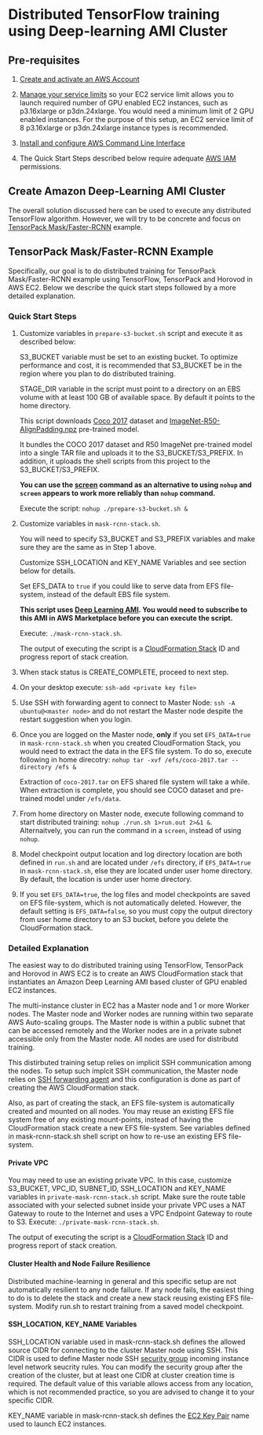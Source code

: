 # Distributed TensorFlow training using  Deep-learning AMI Cluster

## Pre-requisites
1. [Create and activate an AWS Account](https://aws.amazon.com/premiumsupport/knowledge-center/create-and-activate-aws-account/)

2. [Manage your service limits](https://aws.amazon.com/premiumsupport/knowledge-center/manage-service-limits/) so your EC2 service limit allows you to launch required number of GPU enabled EC2 instances, such as p3.16xlarge or p3dn.24xlarge. You would need a minimum limit of 2 GPU enabled instances. For the purpose of this setup, an EC2 service limit of 8 p3.16xlarge or p3dn.24xlarge instance types is recommended.

3. [Install and configure AWS Command Line Interface](https://docs.aws.amazon.com/cli/latest/userguide/cli-chap-welcome.html)

4. The Quick Start Steps described below require adequate [AWS IAM](https://docs.aws.amazon.com/IAM/latest/UserGuide/access.html) permissions.

## Create Amazon Deep-Learning AMI Cluster

The overall solution discussed here can be used to execute any distributed TensorFlow algorithm. However, we will try to be concrete and focus on [TensorPack Mask/Faster-RCNN](https://github.com/tensorpack/tensorpack/tree/master/examples/FasterRCNN) example. 

## TensorPack Mask/Faster-RCNN Example

Specifically, our goal is to do distributed training for TensorPack Mask/Faster-RCNN example using TensorFlow, TensorPack and Horovod in AWS EC2. Below we describe the quick start steps followed by a more detailed explanation.

### Quick Start Steps

1. Customize variables in ```prepare-s3-bucket.sh``` script and execute it as described below:

   S3_BUCKET variable must be set to an existing bucket. To optimize performance and cost, it is recommended that S3_BUCKET be in the region where you plan to do distributed training. 

   STAGE_DIR variable in the script must point to a directory on an EBS volume with at least 100 GB of available space. By  default it points to the home directory.

   This script downloads [Coco 2017](http://cocodataset.org/#download) dataset and [ImageNet-R50-AlignPadding.npz](http://models.tensorpack.com/FasterRCNN/ImageNet-R50-AlignPadding.npz) pre-trained model. 

   It bundles the COCO 2017 dataset and R50 ImageNet pre-trained model into a single TAR file and uploads it to the S3_BUCKET/S3_PREFIX. In addition, it uploads the shell scripts from this project to the S3_BUCKET/S3_PREFIX.
   
   **You can use the [screen](https://linuxize.com/post/how-to-use-linux-screen/) command as an alternative to using ```nohup``` and ```screen``` appears to work more reliably than ```nohup``` command.**
   
   Execute the script: ```nohup ./prepare-s3-bucket.sh & ```
  
2. Customize variables in ```mask-rcnn-stack.sh```. 
   
   You will need to specify S3_BUCKET and S3_PREFIX variables and make sure they are the same as in Step 1 above. 
   
   Customize SSH_LOCATION and KEY_NAME Variables and see section below for details.
   
   Set EFS_DATA to ```true``` if you could like to serve data from EFS file-system, instead of the default EBS file system.
   
   **This script uses  [Deep Learning AMI](https://aws.amazon.com/marketplace/pp/B077GCH38C?qid=1547157538888&sr=0-2&ref_=srh_res_product_title). You would need to subscribe to this AMI in AWS Marketplace before you can execute the script.** 

   Execute: ```./mask-rcnn-stack.sh```. 

   The output of executing the script is a [CloudFormation Stack](https://docs.aws.amazon.com/AWSCloudFormation/latest/UserGuide/stacks.html) ID and progress report of stack creation.

3. When stack status is CREATE_COMPLETE, proceed to next step.

4. On your desktop  execute:
```ssh-add <private key file>```

5. Use SSH with forwarding agent to connect to Master Node:  ```ssh -A ubuntu@<master node>``` and do not restart the Master node despite the restart suggestion when you login.

6. Once you are logged on the Master node, **only** if you set ```EFS_DATA=true``` in ```mask-rcnn-stack.sh``` when you created CloudFormation Stack, you would need to extract the data in the EFS file system. To do so, execute following in home direcotry: 
```nohup tar -xvf /efs/coco-2017.tar --directory /efs &```
		
   Extraction of ```coco-2017.tar``` on EFS shared file system will take a while. 
When extraction is complete, you should see COCO dataset and pre-trained model under ```/efs/data```. 
        
7. From home directory on Master node, execute following command to start distributed training: ```nohup ./run.sh 1>run.out 2>&1 &```. Alternaitvely, you can run the command in a ```screen```, instead of using ```nohup```.
                
8. Model checkpoint output location and log directory location are both defined in ```run.sh``` and  are located under ```/efs``` directory, if ```EFS_DATA=true``` in ```mask-rcnn-stack.sh```, else they are located under user home directory. By default, the location is under user home directory.
        
9. If you set ```EFS_DATA=true```, the log files and model checkpoints are saved on EFS file-system, which is not automatically deleted. However, the default setting is ```EFS_DATA=false```, so you must copy the output directory from user home directory to an S3 bucket, before you delete the CloudFormation stack.

### Detailed Explanation

The easiest way to do distributed training using TensorFlow, TensorPack and Horovod in AWS EC2 is to create an AWS CloudFormation stack that instantiates an Amazon Deep Learning AMI based cluster of GPU enabled EC2 instances.

The multi-instance cluster in EC2 has a Master node and 1 or more Worker nodes. The Master node and Worker nodes are running within two separate AWS Auto-scaling groups. The Master node is within a public subnet that can be accessed remotely and the Worker nodes are in a private subnet accessible only from the Master node. All nodes are used for distributd training. 

This distirbuted training setup relies on implicit SSH communication among the nodes. To setup such implcit SSH communication, the Master node relies on [SSH forwarding agent](https://developer.github.com/v3/guides/using-ssh-agent-forwarding/) and this configuration is done as part of creating the AWS CloudFormation stack.

Also, as part of creating the stack, an EFS file-system is automatically created and mounted on all nodes. You may reuse an existing EFS file system free of any existing mount-points, instead of having the CloudFormation stack create a new EFS file-system. See variables defined in mask-rcnn-stack.sh shell script on how to re-use an existing EFS file-system.

#### Private VPC ####

You may need to use an existing private VPC. In this case, customize S3_BUCKET, VPC_ID, SUBNET_ID, SSH_LOCATION and KEY_NAME variables in ```private-mask-rcnn-stack.sh``` script. Make sure the route table associated with your selected subnet inside your private VPC uses a NAT Gateway to route to the Internet and uses a VPC Endpoint Gateway to route to S3. Execute: ```./private-mask-rcnn-stack.sh```.

The output of executing the script is a [CloudFormation Stack](https://docs.aws.amazon.com/AWSCloudFormation/latest/UserGuide/stacks.html) ID and progress report of stack creation. 

#### Cluster Health and Node Failure Resilience

Distributed machine-learning in general and this specific setup are not automatically resilient to any node failure. If any node fails, the easiest thing to do is to delete the stack and create a new stack reusing existing EFS file-system. Modify run.sh to restart training from a saved model checkpoint.

#### SSH_LOCATION, KEY_NAME Variables
SSH_LOCATION variable used in mask-rcnn-stack.sh defines the allowed source CIDR for connecting to the cluster Master node using SSH. This CIDR is used to define Master node SSH [security group](https://docs.aws.amazon.com/AWSEC2/latest/UserGuide/using-network-security.html) incoming instance level network seucrity rules. You can modify the security group after the creation of the cluster, but at least one CIDR at cluster creation time is required. The default value of this variable allows access from any location, which is not recommended practice, so you are advised to change it to your specific CIDR.

KEY_NAME variable in mask-rcnn-stack.sh defines the [EC2 Key Pair](https://docs.aws.amazon.com/AWSEC2/latest/UserGuide/ec2-key-pairs.html) name used to launch EC2 instances.
